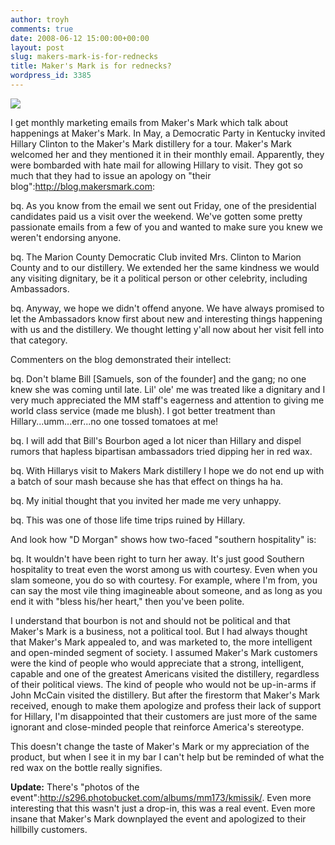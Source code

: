 ```yaml
---
author: troyh
comments: true
date: 2008-06-12 15:00:00+00:00
layout: post
slug: makers-mark-is-for-rednecks
title: Maker's Mark is for rednecks?
wordpress_id: 3385
---
```


![](http://i296.photobucket.com/albums/mm173/kmissik/100_2003.jpg)

I get monthly marketing emails from Maker's Mark which talk about happenings at Maker's Mark. In May, a Democratic Party in Kentucky invited Hillary Clinton to the Maker's Mark distillery for a tour. Maker's Mark welcomed her and they mentioned it in their monthly email. Apparently, they were bombarded with hate mail for allowing Hillary to visit. They got so much that they had to issue an apology on "their blog":http://blog.makersmark.com:

bq. As you know from the email we sent out Friday, one of the presidential candidates paid us a visit over the weekend. We've gotten some pretty passionate emails from a few of you and wanted to make sure you knew we weren't endorsing anyone.

bq. The Marion County Democratic Club invited Mrs. Clinton to Marion County and to our distillery. We extended her the same kindness we would any visiting dignitary, be it a political person or other celebrity, including Ambassadors.

bq. Anyway, we hope we didn't offend anyone. We have always promised to let the Ambassadors know first about new and interesting things happening with us and the distillery. We thought letting y'all now about her visit fell into that category.

Commenters on the blog demonstrated their intellect:


<!-- more -->

bq. Don't blame Bill [Samuels, son of the founder] and the gang; no one knew she was coming until late. Lil' ole' me was treated like a dignitary and I very much appreciated the MM staff's eagerness and attention to giving me world class service (made me blush). I got better treatment than Hillary...umm...err...no one tossed tomatoes at me!

bq. I will add that Bill's Bourbon aged a lot nicer than Hillary and dispel rumors that hapless bipartisan ambassadors tried dipping her in red wax.

bq. With Hillarys visit to Makers Mark distillery I hope we do not end up with a batch of sour mash because she has that effect on things ha ha.

bq. My initial thought that you invited her made me very unhappy.

bq. This was one of those life time trips ruined by Hillary.

And look how "D Morgan" shows how two-faced "southern hospitality" is:

bq. It wouldn't have been right to turn her away. It's just good Southern hospitality to treat even the worst among us with courtesy. Even when you slam someone, you do so with courtesy. For example, where I'm from, you can say the most vile thing imagineable about someone, and as long as you end it with "bless his/her heart," then you've been polite.

I understand that bourbon is not and should not be political and that Maker's Mark is a business, not a political tool. But I had always thought that Maker's Mark appealed to, and was marketed to, the more intelligent and open-minded segment of society. I assumed Maker's Mark customers were the kind of people who would appreciate that a strong, intelligent, capable and one of the greatest Americans visited the distillery, regardless of their political views. The kind of people who would not be up-in-arms if John McCain visited the distillery. But after the firestorm that Maker's Mark received, enough to make them apologize and profess their lack of support for Hillary, I'm disappointed that their customers are just more of the same ignorant and close-minded people that reinforce America's stereotype.

This doesn't change the taste of Maker's Mark or my appreciation of the product, but when I see it in my bar I can't help but be reminded of what the red wax on the bottle really signifies.

**Update:** There's "photos of the event":http://s296.photobucket.com/albums/mm173/kmissik/. Even more interesting that this wasn't just a drop-in, this was a real event. Even more insane that Maker's Mark downplayed the event and apologized to their hillbilly customers.
